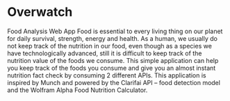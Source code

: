 # Overwatch
 Food Analysis Web App
 Food is essential to every living thing on our planet for daily survival, strength, energy and health. As a human, we usually do not keep track of the nutrition in our food, even though as a species we have technologically advanced, still it is difficult to keep track of the nutrition value of the foods we consume. This simple application can help you keep track of the foods you consume and give you an almost instant nutrition fact check by consuming 2 different APIs.
This application is inspired by Munch and powered by the Clarifai API – food detection model and the Wolfram Alpha Food Nutrition Calculator.
